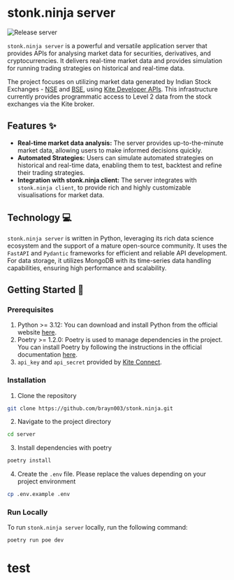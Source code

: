 # stonk.ninja server
![Release server](https://github.com/brayn003/stonk.ninja/actions/workflows/release-server.yaml/badge.svg)

`stonk.ninja server` is a powerful and versatile application server that provides APIs for analysing market data for securities, derivatives, and cryptocurrencies. It delivers real-time market data and provides simulation for running trading strategies on historical and real-time data.

The project focuses on utilizing market data generated by Indian Stock Exchanges - [NSE](https://www.nseindia.com/) and [BSE](https://www.bseindia.com/), using [Kite Developer APIs](https://kite.trade/docs/connect/v3/). This infrastructure currently provides programmatic access to Level 2 data from the stock exchanges via the Kite broker.

## Features ✨
- **Real-time market data analysis:** The server provides up-to-the-minute market data, allowing users to make informed decisions quickly.
- **Automated Strategies:** Users can simulate automated strategies on historical and real-time data, enabling them to test, backtest and refine their trading strategies.
- **Integration with stonk.ninja client:** The server integrates with `stonk.ninja client`, to provide rich and highly customizable visualisations for market data.

## Technology 💻
`stonk.ninja server` is written in Python, leveraging its rich data science ecosystem and the support of a mature open-source community. It uses the `FastAPI` and `Pydantic` frameworks for efficient and reliable API development.
For data storage, it utilizes MongoDB with its time-series data handling capabilities, ensuring high performance and scalability.


## Getting Started 🚀

### Prerequisites
1. Python >= 3.12: You can download and install Python from the official website [here](https://www.python.org/downloads/).
2. Poetry >= 1.2.0: Poetry is used to manage dependencies in the project. You can install Poetry by following the instructions in the official documentation [here](https://python-poetry.org/docs/#installation).
3. `api_key` and `api_secret` provided by [Kite Connect](https://kite.trade/).

### Installation
1. Clone the repository
```bash
git clone https://github.com/brayn003/stonk.ninja.git
```
2. Navigate to the project directory
```bash
cd server
```
3. Install dependencies with poetry
```bash
poetry install
```
4. Create the `.env` file. Please replace the values depending on your project environment
```bash
cp .env.example .env
```

### Run Locally
To run `stonk.ninja server` locally, run the following command:
```bash
poetry run poe dev
```
# test
